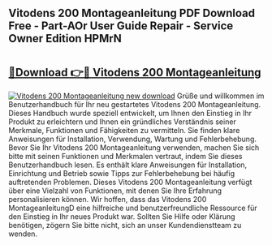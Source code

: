 ## Vitodens 200 Montageanleitung PDF Download Free - Part-AOr User Guide Repair - Service Owner Edition HPMrN

# <h2><a href="http://df7ws0.blite.top/?on=Vitodens+200+Montageanleitung">🔗Download 👉🔴 Vitodens 200 Montageanleitung</a></h2>

[![Vitodens 200 Montageanleitung new download](https://i.imgur.com/lujVjoI.png)](http://df7ws0.blite.top/?on=Vitodens+200+Montageanleitung)
Grüße und willkommen im Benutzerhandbuch für Ihr neu gestartetes Vitodens 200 Montageanleitung. Dieses Handbuch wurde speziell entwickelt, um Ihnen den Einstieg in Ihr Produkt zu erleichtern und Ihnen ein gründliches Verständnis seiner Merkmale, Funktionen und Fähigkeiten zu vermitteln. Sie finden klare Anweisungen für Installation, Verwendung, Wartung und Fehlerbehebung. Bevor Sie Ihr Vitodens 200 Montageanleitung verwenden, machen Sie sich bitte mit seinen Funktionen und Merkmalen vertraut, indem Sie dieses Benutzerhandbuch lesen. Es enthält klare Anweisungen für Installation, Einrichtung und Betrieb sowie Tipps zur Fehlerbehebung bei häufig auftretenden Problemen. Dieses Vitodens 200 Montageanleitung verfügt über eine Vielzahl von Funktionen, mit denen Sie Ihre Erfahrung personalisieren können. Wir hoffen, dass das Vitodens 200 MontageanleitungD eine hilfreiche und benutzerfreundliche Ressource für den Einstieg in Ihr neues Produkt war. Sollten Sie Hilfe oder Klärung benötigen, zögern Sie bitte nicht, sich an unser Kundendienstteam zu wenden.
